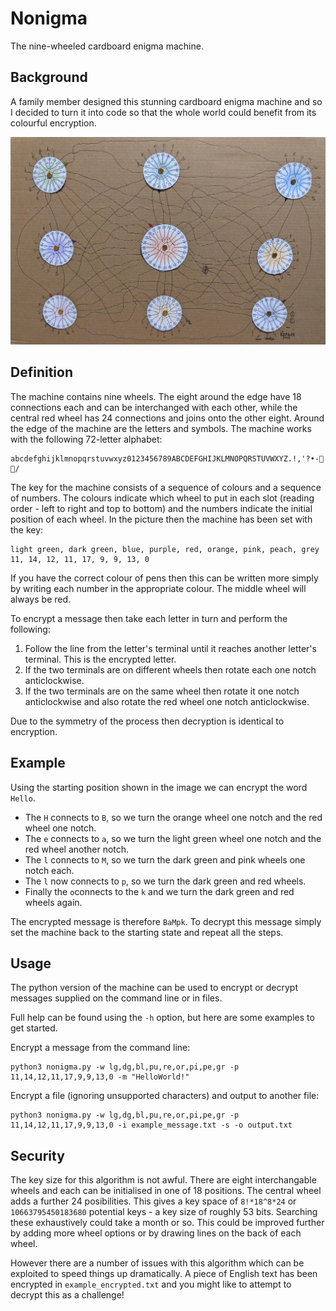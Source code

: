 # Nonigma

The nine-wheeled cardboard enigma machine.

## Background

A family member designed this stunning cardboard enigma machine and so I decided to turn it into code so that the whole world could benefit from its colourful encryption.

![Cardboard Nonigma Machine](cardboard-nonigma.jpg)

## Definition

The machine contains nine wheels. The eight around the edge have 18 connections each and can be interchanged with each other, while the central red wheel has 24 connections and joins onto the other eight. Around the edge of the machine are the letters and symbols. The machine works with the following 72-letter alphabet:

```
abcdefghijklmnopqrstuvwxyz0123456789ABCDEFGHIJKLMNOPQRSTUVWXYZ.!,'?•-🙂🙁/
```

The key for the machine consists of a sequence of colours and a sequence of numbers. The colours indicate which wheel to put in each slot (reading order - left to right and top to bottom) and the numbers indicate the initial position of each wheel. In the picture then the machine has been set with the key:

```
light green, dark green, blue, purple, red, orange, pink, peach, grey
11, 14, 12, 11, 17, 9, 9, 13, 0
```

If you have the correct colour of pens then this can be written more simply by writing each number in the appropriate colour. The middle wheel will always be red.

To encrypt a message then take each letter in turn and perform the following:
1. Follow the line from the letter's terminal until it reaches another letter's terminal. This is the encrypted letter.
2. If the two terminals are on different wheels then rotate each one notch anticlockwise.
3. If the two terminals are on the same wheel then rotate it one notch anticlockwise and also rotate the red wheel one notch anticlockwise.

Due to the symmetry of the process then decryption is identical to encryption.

## Example

Using the starting position shown in the image we can encrypt the word `Hello`.

* The `H` connects to `B`, so we turn the orange wheel one notch and the red wheel one notch.
* The `e` connects to `a`, so we turn the light green wheel one notch and the red wheel another notch.
* The `l` connects to `M`, so we turn the dark green and pink wheels one notch each.
* The `l` now connects to `p`, so we turn the dark green and red wheels.
* Finally the `o`connects to the `k` and we turn the dark green and red wheels again.

The encrypted message is therefore `BaMpk`. To decrypt this message simply set the machine back to the starting state and repeat all the steps.

## Usage

The python version of the machine can be used to encrypt or decrypt messages supplied on the command line or in files.

Full help can be found using the `-h` option, but here are some examples to get started.

Encrypt a message from the command line:
```
python3 nonigma.py -w lg,dg,bl,pu,re,or,pi,pe,gr -p 11,14,12,11,17,9,9,13,0 -m "HelloWorld!"
```

Encrypt a file (ignoring unsupported characters) and output to another file:
```
python3 nonigma.py -w lg,dg,bl,pu,re,or,pi,pe,gr -p 11,14,12,11,17,9,9,13,0 -i example_message.txt -s -o output.txt
```

## Security

The key size for this algorithm is not awful. There are eight interchangable wheels and each can be initialised in one of 18 positions. The central wheel adds a further 24 posibilities. This gives a key space of `8!*18^8*24` or `10663795450183680` potential keys - a key size of roughly 53 bits. Searching these exhaustively could take a month or so. This could be improved further by adding more wheel options or by drawing lines on the back of each wheel.

However there are a number of issues with this algorithm which can be exploited to speed things up dramatically. A piece of English text has been encrypted in `example_encrypted.txt` and you might like to attempt to decrypt this as a challenge!
